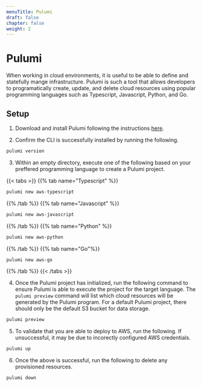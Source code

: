 ```yaml
---
menuTitle: Pulumi
draft: false
chapter: false
weight: 2
---
```


# Pulumi

When working in cloud environments, it is useful to be able to define and statefully mange infrastructure. Pulumi is such a tool that allows developers to programatically create, update, and delete cloud resources using popular programming languages such as Typescript,
Javascript, Python, and Go.

## Setup

1. Download and install Pulumi following the instructions [here](https://www.pulumi.com/docs/get-started/install/).

2. Confirm the CLI is successfully installed by running the following.
```sh
pulumi version
```

3. Within an empty directory, execute one of the following based on your preffered programming language to create a Pulumi project.

{{< tabs >}}
{{% tab name="Typescript" %}}
```sh
pulumi new aws-typescript
```
{{% /tab %}}
{{% tab name="Javascript" %}}
```sh
pulumi new aws-javascript
```
{{% /tab %}}
{{% tab name="Python" %}}
```sh
pulumi new aws-python
```
{{% /tab %}}
{{% tab name="Go"%}}
```sh
pulumi new aws-go
```
{{% /tab %}}
{{< /tabs >}}

4. Once the Pulumi project has initialized, run the following command to ensure Pulumi is able to execute the project for the target language. 
The `pulumi preview` command will list which cloud resources will be generated by the Pulumi program. For a default Pulumi project, there should only be the default S3 bucket for data storage.
```sh
pulumi preview
```

5. To validate that you are able to deploy to AWS, run the following. If unsuccessful, it may be due to incorectly configured AWS credentials. 
```sh
pulumi up
```

6. Once the above is successful, run the following to delete any provisioned resources.
```sh
pulumi down
```